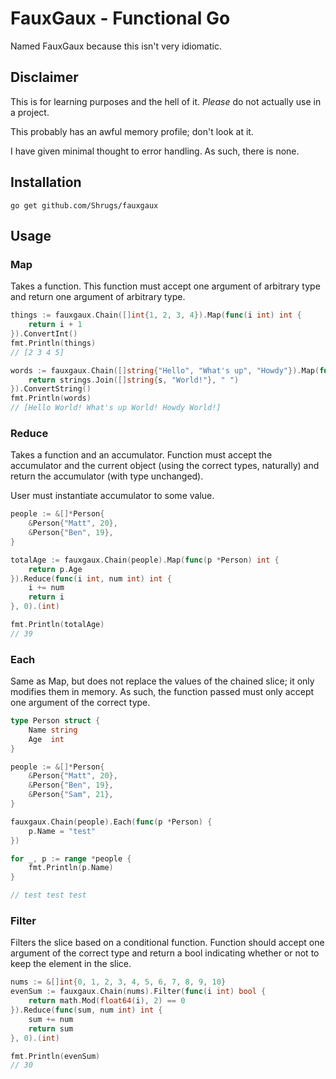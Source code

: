 
# FauxGaux - Functional Go

Named FauxGaux because this isn't very idiomatic.

## Disclaimer

This is for learning purposes and the hell of it. _Please_ do not actually use in a project.

This probably has an awful memory profile; don't look at it.

I have given minimal thought to error handling. As such, there is none.

## Installation

`go get github.com/Shrugs/fauxgaux`

## Usage

### Map

Takes a function. This function must accept one argument of arbitrary type and return one argument of arbitrary type.

```go
things := fauxgaux.Chain([]int{1, 2, 3, 4}).Map(func(i int) int {
    return i + 1
}).ConvertInt()
fmt.Println(things)
// [2 3 4 5]
```

```go
words := fauxgaux.Chain([]string{"Hello", "What's up", "Howdy"}).Map(func(s string) string {
    return strings.Join([]string{s, "World!"}, " ")
}).ConvertString()
fmt.Println(words)
// [Hello World! What's up World! Howdy World!]
```

### Reduce

Takes a function and an accumulator. Function must accept the accumulator and the current object (using the correct types, naturally) and return the accumulator (with type unchanged).

User must instantiate accumulator to some value.

```go
people := &[]*Person{
    &Person{"Matt", 20},
    &Person{"Ben", 19},
}

totalAge := fauxgaux.Chain(people).Map(func(p *Person) int {
    return p.Age
}).Reduce(func(i int, num int) int {
    i += num
    return i
}, 0).(int)

fmt.Println(totalAge)
// 39
```

### Each

Same as Map, but does not replace the values of the chained slice; it only modifies them in memory. As such, the function passed must only accept one argument of the correct type.

```go
type Person struct {
    Name string
    Age  int
}

people := &[]*Person{
    &Person{"Matt", 20},
    &Person{"Ben", 19},
    &Person{"Sam", 21},
}

fauxgaux.Chain(people).Each(func(p *Person) {
    p.Name = "test"
})

for _, p := range *people {
    fmt.Println(p.Name)
}

// test test test
```

### Filter

Filters the slice based on a conditional function. Function should accept one argument of the correct type and return a bool indicating whether or not to keep the element in the slice.

```go
nums := &[]int{0, 1, 2, 3, 4, 5, 6, 7, 8, 9, 10}
evenSum := fauxgaux.Chain(nums).Filter(func(i int) bool {
    return math.Mod(float64(i), 2) == 0
}).Reduce(func(sum, num int) int {
    sum += num
    return sum
}, 0).(int)

fmt.Println(evenSum)
// 30
```